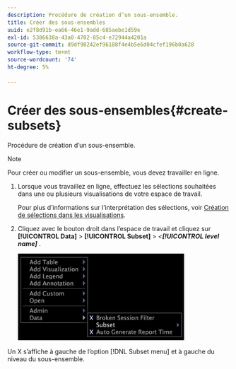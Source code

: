 ```yaml
---
description: Procédure de création d’un sous-ensemble.
title: Créer des sous-ensembles
uuid: e2f8d91b-ea66-46e1-9add-685aebe1d59e
exl-id: 5386638a-43a0-4702-85c4-e72944a4201a
source-git-commit: d9df90242ef96188f4e4b5e6d04cfef196b0a628
workflow-type: tm+mt
source-wordcount: '74'
ht-degree: 5%

---
```


# Créer des sous-ensembles{#create-subsets}

Procédure de création d’un sous-ensemble.

>[!NOTE]
>
>Pour créer ou modifier un sous-ensemble, vous devez travailler en ligne.

1. Lorsque vous travaillez en ligne, effectuez les sélections souhaitées dans une ou plusieurs visualisations de votre espace de travail.

   Pour plus d’informations sur l’interprétation des sélections, voir [Création de sélections dans les visualisations](../../../../home/c-get-started/c-vis/c-sel-vis/c-sel-vis.md#concept-012870ec22c7476e9afbf3b8b2515746).

1. Cliquez avec le bouton droit dans l’espace de travail et cliquez sur **[!UICONTROL Data]** > **[!UICONTROL Subset]** > *&lt;**[!UICONTROL level name]***
.

   ![](assets/mnu_Subset.png)

Un X s’affiche à gauche de l’option [!DNL Subset menu] et à gauche du niveau du sous-ensemble.
